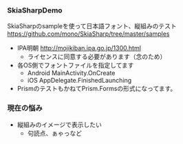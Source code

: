 ### SkiaSharpDemo
SkiaSharpのsampleを使って日本語フォント、縦組みのテスト
https://github.com/mono/SkiaSharp/tree/master/samples

+ IPA明朝 http://mojikiban.ipa.go.jp/1300.html
  - ライセンスに同意する必要があります（念のため）
+ 各OS側でフォントファイルを指定してます
  - Android MainActivity.OnCreate
  - iOS AppDelegate.FinishedLaunching
+ PrismのテストもかねてPrism.Formsの形式になってます。

### 現在の悩み
+ 縦組みのイメージで表示したい
  - 句読点、ぁゃっなど
